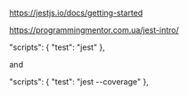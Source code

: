 https://jestjs.io/docs/getting-started

https://programmingmentor.com.ua/jest-intro/


"scripts": {
    "test": "jest"
},

and 

"scripts": {
    "test": "jest --coverage"
},
